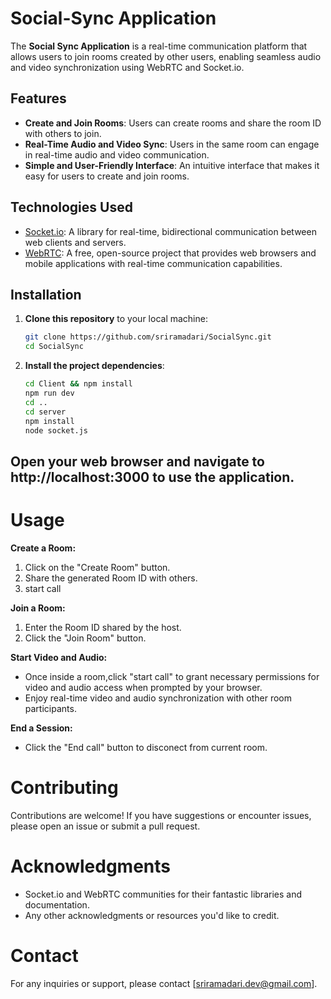 # Social-Sync Application

The **Social Sync Application** is a real-time communication platform that allows users to join rooms created by other users, enabling seamless audio and video synchronization using WebRTC and Socket.io.

## Features

- **Create and Join Rooms**: Users can create rooms and share the room ID with others to join.
- **Real-Time Audio and Video Sync**: Users in the same room can engage in real-time audio and video communication.
- **Simple and User-Friendly Interface**: An intuitive interface that makes it easy for users to create and join rooms.

## Technologies Used

- [Socket.io](https://socket.io/): A library for real-time, bidirectional communication between web clients and servers.
- [WebRTC](https://webrtc.org/): A free, open-source project that provides web browsers and mobile applications with real-time communication capabilities.

## Installation

1. **Clone this repository** to your local machine:

   ```bash
   git clone https://github.com/sriramadari/SocialSync.git
   cd SocialSync

2. **Install the project dependencies**:

   ```bash
   cd Client && npm install
   npm run dev
   cd ..
   cd server
   npm install
   node socket.js

## Open your web browser and navigate to http://localhost:3000 to use the application.

# Usage
**Create a Room:**

1. Click on the "Create Room" button.
2. Share the generated Room ID with others.
3. start call 

**Join a Room:**

1. Enter the Room ID shared by the host.
2. Click the "Join Room" button.

**Start Video and Audio:**

- Once inside a room,click "start call" to grant necessary permissions for video and audio access when prompted by your browser.
- Enjoy real-time video and audio synchronization with other room participants.

**End a Session:**

- Click the "End call" button to disconect from current room.

# Contributing
Contributions are welcome! If you have suggestions or encounter issues, please open an issue or submit a pull request.

# Acknowledgments
- Socket.io and WebRTC communities for their fantastic libraries and documentation.
- Any other acknowledgments or resources you'd like to credit.

# Contact
For any inquiries or support, please contact [sriramadari.dev@gmail.com].

